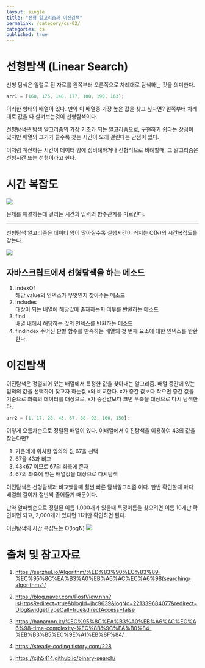 ```yaml
---
layout: single
title: "선형 알고리즘과 이진검색"
permalink: /category/cs-02/
categories: cs
published: true
---
```


# 선형탐색 (Linear Search)

선형 탐색은 일렬로 된 자료를 왼쪽부터 오른쪽으로 차례대로 탐색하는 것을 의미한다.

```js
arr1 = [168, 175, 148, 177, 180, 190, 163];
```

이러한 형태의 배열이 있다.
만약 이 배열중 가장 높은 값을 찾고 싶다면?
왼쪽부터 차례대로 값을 다 살펴보는것이 선형탐색이다.

선형탐색은 탐색 알고리즘의 가장 기초가 되는 알고리즘으로, 구현하기 쉽다는 장점이 있지만
배열의 크기가 클수록 찾는 시간이 오래 걸린다는 단점이 있다.

이처럼 계산하는 시간이 데이터 양에 정비례하거나 선형적으로 비례할때, 그 알고리즘은 선형시간 또는 선형이라고 한다.

# 시간 복잡도

![](https://ifh.cc/g/Jn4a6y.png)

문제를 해결하는데 걸리는 시간과 입력의 함수관계를 가르킨다.

---

선형탐색 알고리즘은 데이터 양이 많아질수록 실행시간이 커지는 O(N)의 시간복잡도를 갖는다.

![](https://ifh.cc/g/lgTN5j.png)

## 자바스크립트에서 선형탐색을 하는 메소드

1. indexOf  
   해당 value의 인덱스가 무엇인지 찾아주는 메소드
2. includes  
   대상이 되는 배열에 해당값이 존재하는지 여부를 반환하는 메소드
3. find  
   배열 내에서 해당하는 값의 인덱스를 반환하는 메소드
4. findindex
   주어진 판별 함수를 만족하는 배열의 첫 번째 요소에 대한 인덱스를 반환한다.

# 이진탐색

이진탐색은 정렬되어 있는 배열에서 특정한 값을 찾아내는 알고리즘. 배열 중간에 있는 임의의 값을 선택하여 찾고자 하는값 x와 비교한다. x가 중간 값보다 작으면 중간 값을 기준으로 좌측의 데이터를 대상으로, x가 중간값보다 크면 우측을 대상으로 다시 탐색한다.

```js
arr2 = [1, 17, 28, 43, 67, 88, 92, 100, 150];
```

이렇게 오름차순으로 정렬된 배열이 있다.
이배열에서 이진탐색을 이용하여 43의 값을 찾는다면?

1. 가운데에 위치한 임의의 값 67을 선택
2. 67을 43과 비교
3. 43<67 이므로 67의 좌측에 존재
4. 67의 좌측에 있는 배열값을 대상으로 다시탐색

이진탐색은 선형탐색과 비교했을때 훨씬 빠른 탐색알고리즘 이다. 한번 확인할때 마다 배열의 길이가 절반씩 줄어들기 때문이다.

만약 알파벳순으로 정렬된 이름 1,000개가 있을때 특정이름을 찾으려면 이름 10개만 확인하면 되고, 2,000개가 있다면 11개만 확인하면 된다.

이진탐색의 시간 복잡도는 O(logN)
![](https://ifh.cc/g/7dHVto.png)

# 출처 및 참고자료

1. https://serzhul.io/Algorithm/%ED%83%90%EC%83%89-%EC%95%8C%EA%B3%A0%EB%A6%AC%EC%A6%98(searching-algorithms)/

2. https://blog.naver.com/PostView.nhn?isHttpsRedirect=true&blogId=jhc9639&logNo=221339684077&redirect=Dlog&widgetTypeCall=true&directAccess=false

3. https://hanamon.kr/%EC%95%8C%EA%B3%A0%EB%A6%AC%EC%A6%98-time-complexity-%EC%8B%9C%EA%B0%84-%EB%B3%B5%EC%9E%A1%EB%8F%84/

4. https://steady-coding.tistory.com/228

5. https://cjh5414.github.io/binary-search/
